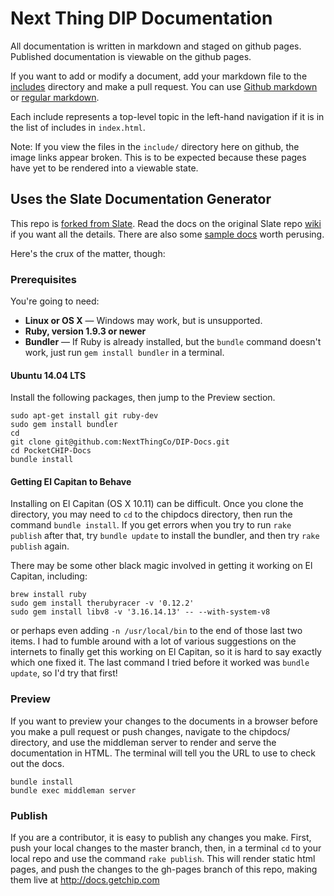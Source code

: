 # Next Thing DIP Documentation


All documentation is written in markdown and staged on github pages. Published documentation is viewable on the github pages.

If you want to add or modify a document, add your markdown file to the [includes](https://github.com/NextThingCo/DIP-Docs/tree/master/source/includes) directory and make a pull request. You can use [Github markdown](https://help.github.com/articles/github-flavored-markdown/) or [regular markdown](https://daringfireball.net/projects/markdown/syntax). 

Each include represents a top-level topic in the left-hand navigation if it is in the list of includes in `index.html`.

Note: If you view the files in the `include/` directory here on github, the image links appear broken. This is to be expected because these pages have yet to be rendered into a viewable state. 

## Uses the Slate Documentation Generator

This repo is [forked from Slate](https://github.com/tripit/slate). Read the docs on the original Slate repo [wiki](https://github.com/tripit/slate/wiki) if you want all the details. There are also some [sample docs](http://tripit.github.io/slate) worth perusing.

Here's the crux of the matter, though:

### Prerequisites

You're going to need:

 - **Linux or OS X** — Windows may work, but is unsupported.
 - **Ruby, version 1.9.3 or newer**
 - **Bundler** — If Ruby is already installed, but the `bundle` command doesn't work, just run `gem install bundler` in a terminal.

#### Ubuntu 14.04 LTS
Install the following packages, then jump to the Preview section.
```
sudo apt-get install git ruby-dev
sudo gem install bundler
cd 
git clone git@github.com:NextThingCo/DIP-Docs.git
cd PocketCHIP-Docs
bundle install
```



#### Getting El Capitan to Behave
Installing on El Capitan (OS X 10.11) can be difficult. 
Once you clone the directory, you may need to `cd` to the chipdocs directory, then run the command `bundle install`. 
If you get errors when you try to run `rake publish` after that, try `bundle update` to install the bundler, and then try `rake publish` again. 

There may be some other black magic involved in getting it working on El Capitan, including:
```
brew install ruby
sudo gem install therubyracer -v '0.12.2'
sudo gem install libv8 -v '3.16.14.13' -- --with-system-v8
```
or perhaps even adding `-n /usr/local/bin` to the end of those last two items. I had to fumble around with a lot of various suggestions on the internets to finally get this working on El Capitan, so it is hard to say exactly which one fixed it. The last command I tried before it worked was `bundle update`, so I'd try that first!

### Preview
If you want to preview your changes to the documents in a browser before you make a pull request or push changes, navigate to the chipdocs/ directory, and use the middleman server to render and serve the documentation in HTML. The terminal will tell you the URL to use to check out the docs.
```
bundle install
bundle exec middleman server
```

### Publish

If you are a contributor, it is easy to publish any changes you make. First, push your local changes to the master branch, then, in a terminal `cd` to your local repo and use the command `rake publish`. This will render static html pages, and push the changes to the gh-pages branch of this repo, making them live at http://docs.getchip.com

